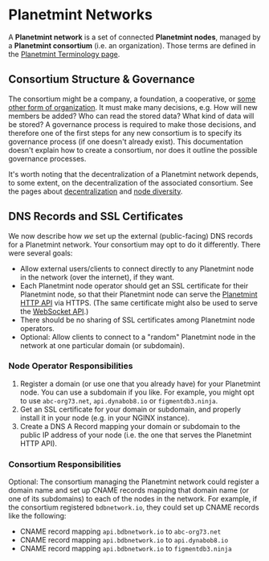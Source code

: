 

# Planetmint Networks

A **Planetmint network** is a set of connected **Planetmint nodes**, managed by a **Planetmint consortium** (i.e. an organization). Those terms are defined in the [Planetmint Terminology page](https://docs.planetmint.io/en/latest/terminology.html).

## Consortium Structure & Governance

The consortium might be a company, a foundation, a cooperative, or [some other form of organization](https://en.wikipedia.org/wiki/Organizational_structure).
It must make many decisions, e.g. How will new members be added? Who can read the stored data? What kind of data will be stored?
A governance process is required to make those decisions, and therefore one of the first steps for any new consortium is to specify its governance process (if one doesn't already exist).
This documentation doesn't explain how to create a consortium, nor does it outline the possible governance processes.

It's worth noting that the decentralization of a Planetmint network depends,
to some extent, on the decentralization of the associated consortium. See the pages about [decentralization](https://docs.planetmint.io/en/latest/decentralized.html) and [node diversity](https://docs.planetmint.io/en/latest/diversity.html).

## DNS Records and SSL Certificates

We now describe how *we* set up the external (public-facing) DNS records for a Planetmint network. Your consortium may opt to do it differently.
There were several goals:

* Allow external users/clients to connect directly to any Planetmint node in the network (over the internet), if they want.
* Each Planetmint node operator should get an SSL certificate for their Planetmint node, so that their Planetmint node can serve the [Planetmint HTTP API](../connecting/http-client-server-api) via HTTPS. (The same certificate might also be used to serve the [WebSocket API](../connecting/websocket-event-stream-api).)
* There should be no sharing of SSL certificates among Planetmint node operators.
* Optional: Allow clients to connect to a "random" Planetmint node in the network at one particular domain (or subdomain).

### Node Operator Responsibilities

1. Register a domain (or use one that you already have) for your Planetmint node. You can use a subdomain if you like. For example, you might opt to use `abc-org73.net`, `api.dynabob8.io` or `figmentdb3.ninja`.
2. Get an SSL certificate for your domain or subdomain, and properly install it in your node (e.g. in your NGINX instance).
3. Create a DNS A Record mapping your domain or subdomain to the public IP address of your node (i.e. the one that serves the Planetmint HTTP API).

### Consortium Responsibilities

Optional: The consortium managing the Planetmint network could register a domain name and set up CNAME records mapping that domain name (or one of its subdomains) to each of the nodes in the network. For example, if the consortium registered `bdbnetwork.io`, they could set up CNAME records like the following:

* CNAME record mapping `api.bdbnetwork.io` to `abc-org73.net`
* CNAME record mapping `api.bdbnetwork.io` to `api.dynabob8.io`
* CNAME record mapping `api.bdbnetwork.io` to `figmentdb3.ninja`
